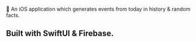 💭 An iOS application which generates events from today in history & random facts. 

## Built with SwiftUI & Firebase.
